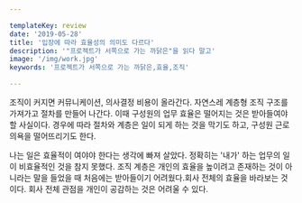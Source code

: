 ```yaml
---

templateKey: review
date: '2019-05-28'
title: '입장에 따라 효율성의 의미도 다르다'
description: '"프로젝트가 서쪽으로 가는 까닭은"을 읽다 말고'
image: '/img/work.jpg'
keywords: '프로젝트가 서쪽으로 가는 까닭은,효율,조직'

---
```


조직이 커지면 커뮤니케이션, 의사결정 비용이 올라간다. 자연스레 계층형 조직 구조를 가져가고 절차를 만들어 나간다. 이때 구성원의 업무 효율은 떨어지는 것은 받아들여야 할 사실이다. 경우에 따라 절차와 계층은 일이 되게 하는 것을 막기도 하고, 구성원 근로 의욕을 떨어뜨리기도 한다. 

나는 일은 효율적이 여야야 한다는 생각에 빠져 살았다. 정확히는 '내가' 하는 업무의 일이 비효율적인 것을 참지 못했다. 조직 계층은 개인의  효율을 높이려고 존재하는 것이 아니라는 말을 들었을 때 처음에는 받아들이기 어려웠다.회사 전체의 효율을 바라보는 것이다. 회사 전체 관점을 개인이 공감하는 것은 어려울 수 있다. 
